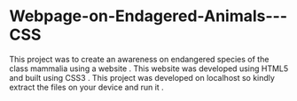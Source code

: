 # Webpage-on-Endagered-Animals---CSS
This project was to create an awareness on endangered species of the class mammalia using a website . This website was developed using HTML5 and built using CSS3 . This project was developed on localhost so kindly extract the files on your device and run it .  
